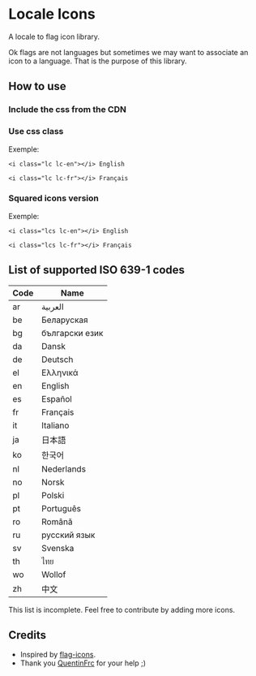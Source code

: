 # Locale Icons

A locale to flag icon library.

Ok flags are not languages but sometimes we may want to associate an icon to a language. That is the purpose of this library.

## How to use

### Include the css from the CDN

### Use css class

Exemple:
```
<i class="lc lc-en"></i> English

<i class="lc lc-fr"></i> Français
```

### Squared icons version

Exemple:
```
<i class="lcs lc-en"></i> English

<i class="lcs lc-fr"></i> Français
```

## List of supported ISO 639-1 codes

| Code | Name           |
|------|----------------|
| ar   | العربية        |
| be   | Беларуская     |
| bg   | български език |
| da   | Dansk          |
| de   | Deutsch        |
| el   | Ελληνικά       |
| en   | English        |
| es   | Español        |
| fr   | Français       |
| it   | Italiano       |
| ja   | 日本語         |
| ko   | 한국어         |
| nl   | Nederlands     |
| no   | Norsk          |
| pl   | Polski         |
| pt   | Português      |
| ro   | Română         |
| ru   | русский язык   |
| sv   | Svenska        |
| th   | ไทย            |
| wo   | Wollof         |
| zh   | 中文           |

This list is incomplete. Feel free to contribute by adding more icons.

## Credits

- Inspired by [flag-icons](https://github.com/lipis/flag-icons).
- Thank you [QuentinFrc](https://github.com/QuentinFrc) for your help ;)